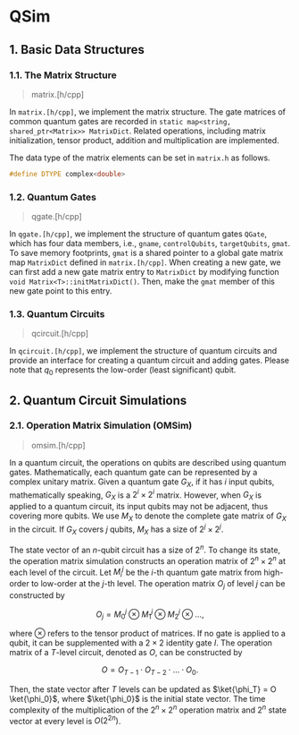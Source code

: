 # QSim

## 1. Basic Data Structures

### 1.1. The Matrix Structure

> matrix.[h/cpp]

In `matrix.[h/cpp]`, we implement the matrix structure. The gate matrices of common quantum gates are recorded in `static map<string, shared_ptr<Matrix>> MatrixDict`. Related operations, including matrix initialization, tensor product, addition and multiplication are implemented. 

The data type of the matrix elements can be set in `matrix.h` as follows. 

```cpp
#define DTYPE complex<double>
```

### 1.2. Quantum Gates

> qgate.[h/cpp]

In `qgate.[h/cpp]`, we implement the structure of quantum gates `QGate`, which has four data members, i.e., `gname`, `controlQubits`, `targetQubits`, `gmat`. To save memory footprints, `gmat` is a shared pointer to a global gate matrix map `MatrixDict` defined in `matrix.[h/cpp]`. 
When creating a new gate, we can first add a new gate matrix entry to `MatrixDict` by modifying function `void Matrix<T>::initMatrixDict()`. Then, make the `gmat` member of this new gate point to this entry. 

### 1.3. Quantum Circuits

> qcircuit.[h/cpp]

In `qcircuit.[h/cpp]`, we implement the structure of quantum circuits and provide an interface for creating a quantum circuit and adding gates. Please note that $q_0$ represents the low-order (least significant) qubit. 

## 2. Quantum Circuit Simulations

### 2.1. Operation Matrix Simulation (OMSim)

> omsim.[h/cpp]

In a quantum circuit, the operations on qubits are described using quantum gates. Mathematically, each quantum gate can be represented by a complex unitary matrix. Given a quantum gate $G_X$, if it has $i$ input qubits, mathematically speaking, $G_X$ is a $2^i \times 2^i$ matrix. However, when $G_X$ is applied to a quantum circuit, its input qubits may not be adjacent, thus covering more qubits. We use $M_X$ to denote the complete gate matrix of $G_X$ in the circuit. If $G_X$ covers $j$ qubits, $M_X$ has a size of $2^j \times 2^j$. 

The state vector of an $n$-qubit circuit has a size of $2^n$. To change its state, the operation matrix simulation constructs an operation matrix of $2^n \times 2^n$ at each level of the circuit. 
Let $M_i^j$ be the $i$-th quantum gate matrix from high-order to low-order at the $j$-th level. 
The operation matrix $O_j$ of level $j$ can be constructed by

$$
    O_j=M_0^j \otimes M_1^j \otimes M_2^j \otimes \ldots, 
$$

where $\otimes$ refers to the tensor product of matrices. If no gate is applied to a qubit, it can be supplemented with a $2\times2$ identity gate $I$. 
The operation matrix of a $T$-level circuit, denoted as $O$, can be constructed by

$$
    O = O_{T-1} \cdot O_{T-2} \cdot \ldots \cdot O_0. 
$$

Then, the state vector after $T$ levels can be updated as $\ket{\phi_T} = O \ket{\phi_0}$, where $\ket{\phi_0}$ is the initial state vector. 
The time complexity of the multiplication of the $2^n \times 2^n$ operation matrix and $2^n$ state vector at every level is $O(2^{2n})$. 
